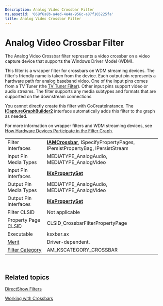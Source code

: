 ```yaml
---
Description: Analog Video Crossbar Filter
ms.assetid: '668f6a8b-a4ed-4e4a-956c-a87f165225fa'
title: Analog Video Crossbar Filter
---
```


# Analog Video Crossbar Filter

The Analog Video Crossbar filter represents a video crossbar on a video capture device that supports the Windows Driver Model (WDM).

This filter is a wrapper filter for crossbars on WDM streaming devices. The filter's friendly name is taken from the device. Each output pin represents a hardware path for analog baseband video. One of the input pins comes from a TV Tuner (the [TV Tuner Filter](tv-tuner-filter.md)). Other input pins support video or audio streams. The filter supports any media subtypes and formats that are supported on the downstream connections.

You cannot directly create this filter with CoCreateInstance. The [**ICaptureGraphBuilder2**](icapturegraphbuilder2.md) interface automatically adds this filter to the graph as needed.

For more information on wrapper filters and WDM streaming devices, see [How Hardware Devices Participate in the Filter Graph](how-hardware-devices-participate-in-the-filter-graph.md).



|                                          |                                                                                                |
|------------------------------------------|------------------------------------------------------------------------------------------------|
| Filter Interfaces                        | [**IAMCrossbar**](iamcrossbar.md), ISpecifyPropertyPages, IPersistPropertyBag, IPersistStream |
| Input Pin Media Types                    | MEDIATYPE\_AnalogAudio, MEDIATYPE\_AnalogVideo                                                 |
| Input Pin Interfaces                     | [**IKsPropertySet**](ikspropertyset.md)                                                       |
| Output Pin Media Types                   | MEDIATYPE\_AnalogAudio, MEDIATYPE\_AnalogVideo                                                 |
| Output Pin Interfaces                    | [**IKsPropertySet**](ikspropertyset.md)                                                       |
| Filter CLSID                             | Not applicable                                                                                 |
| Property Page CLSID                      | CLSID\_CrossbarFilterPropertyPage                                                              |
| Executable                               | ksxbar.ax                                                                                      |
| [Merit](merit.md)                       | Driver-dependent.                                                                              |
| [Filter Category](filter-categories.md) | AM\_KSCATEGORY\_CROSSBAR                                                                       |



 

## Related topics

<dl> <dt>

[DirectShow Filters](directshow-filters.md)
</dt> <dt>

[Working with Crossbars](working-with-crossbars.md)
</dt> </dl>

 

 



